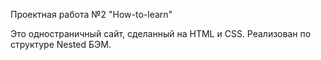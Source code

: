 Проектная работа №2 "How-to-learn"

Это одностраничный сайт, сделанный на HTML и CSS.
Реализован по структуре Nested БЭМ.

